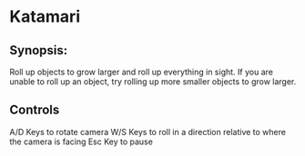 # Katamari
## Synopsis:
  Roll up objects to grow larger and roll up everything in sight. If you are unable to roll up an object, try rolling up
  more smaller objects to grow larger.

## Controls
  A/D Keys to rotate camera
  W/S Keys to roll in a direction relative to where the camera is facing
  Esc Key to pause
